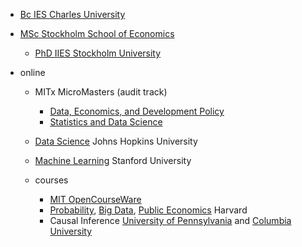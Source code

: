 
- [Bc IES Charles University](https://ies.fsv.cuni.cz/en/institute/about-us/my-url)
- [MSc Stockholm School of Economics](https://www.hhs.se/en/education/msc/mecon/)
    - [PhD IIES Stockholm University](https://www.su.se/institute-for-international-economic-studies/)
 
- online
    - MITx MicroMasters (audit track)
        - [Data, Economics, and Development Policy](https://micromasters.mit.edu/dedp/)
        - [Statistics and Data Science](https://micromasters.mit.edu/ds/)
  
    - [Data Science](https://coursera.org/share/e7b63d98d00917a1cb08d621e6447881) Johns Hopkins University
    - [Machine Learning](https://www.coursera.org/account/accomplishments/specialization/T3Y6ZZBX5LHU?utm_source=link&utm_medium=certificate&utm_content=cert_image&utm_campaign=sharing_cta&utm_product=s12n) Stanford University

    - courses
        - [MIT OpenCourseWare](https://ocw.mit.edu/search/)
        - [Probability](https://projects.iq.harvard.edu/stat110/home), [Big Data](https://opportunityinsights.org/course/), [Public Economics](https://rajchetty.com/research/public-economics-lectures-2nd-year-ph-d-course/) Harvard
        - Causal Inference [University of Pennsylvania](https://coursera.org/share/b7ff2f515ab40d5f9f9ec54819c04de2) and [Columbia University](https://www.coursera.org/account/accomplishments/verify/SV2NYCC322FZ?utm_source=link&utm_medium=certificate&utm_content=cert_image&utm_campaign=sharing_cta&utm_product=course) 
    

